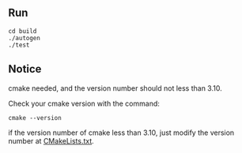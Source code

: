 ## Run  ##
```shell
cd build
./autogen
./test
```

## Notice ##

cmake needed, and the version number should not less than 3.10.

Check your cmake version with the command:

```shell
cmake --version
```

if the version number of cmake less than 3.10, just modify the version number at [CMakeLists.txt](CMakeLists.txt).
